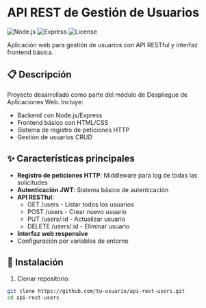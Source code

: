 # API REST de Gestión de Usuarios

![Node.js](https://img.shields.io/badge/Node.js-18.x-green)
![Express](https://img.shields.io/badge/Express-4.x-lightgrey)
![License](https://img.shields.io/badge/License-MIT-blue)

Aplicación web para gestión de usuarios con API RESTful y interfaz frontend básica.

## 📋 Descripción
Proyecto desarrollado como parte del módulo de Despliegue de Aplicaciones Web. Incluye:
- Backend con Node.js/Express
- Frontend básico con HTML/CSS
- Sistema de registro de peticiones HTTP
- Gestión de usuarios CRUD

## ✨ Características principales
- **Registro de peticiones HTTP**: Middleware para log de todas las solicitudes
- **Autenticación JWT**: Sistema básico de autenticación
- **API RESTful**: 
  - GET /users - Listar todos los usuarios
  - POST /users - Crear nuevo usuario
  - PUT /users/:id - Actualizar usuario
  - DELETE /users/:id - Eliminar usuario
- **Interfaz web responsive**
- Configuración por variables de entorno

## 🚀 Instalación

1. Clonar repositorio:
```bash
git clone https://github.com/tu-usuario/api-rest-users.git
cd api-rest-users